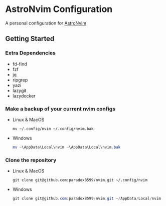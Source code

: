 # AstroNvim Configuration

A personal configuration for [AstroNvim](https://github.com/AstroNvim/AstroNvim)

## Getting Started

### Extra Dependencies

- fd-find
- fzf
- jq
- ripgrep
- yazi
- lazygit
- lazydocker

<!-- - bottom -->
<!-- - gdu-go -->
<!-- - sad -->
<!-- - deno -->
<!-- - diff-so-fancy -->

### Make a backup of your current nvim configs

- Linux & MacOS

  ```shell
  mv ~/.config/nvim ~/.config/nvim.bak
  ```

- Windows

  ```powershell
  mv ~\AppData\Local\nvim ~\AppData\Local\nvim.bak
  ```

### Clone the repository

- Linux & MacOS

  ```shell
  git clone git@github.com:paradox8599/nvim.git ~/.config/nvim
  ```

- Windows

  ```powershell
  git clone git@github.com:paradox8599/nvim.git ~/AppData/Local/nvim
  ```
